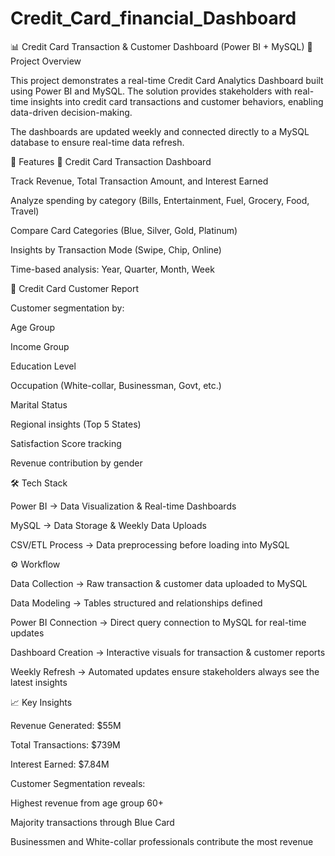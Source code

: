 # Credit_Card_financial_Dashboard
📊 Credit Card Transaction & Customer Dashboard (Power BI + MySQL)
📌 Project Overview

This project demonstrates a real-time Credit Card Analytics Dashboard built using Power BI and MySQL. The solution provides stakeholders with real-time insights into credit card transactions and customer behaviors, enabling data-driven decision-making.

The dashboards are updated weekly and connected directly to a MySQL database to ensure real-time data refresh.

🚀 Features
🔹 Credit Card Transaction Dashboard

Track Revenue, Total Transaction Amount, and Interest Earned

Analyze spending by category (Bills, Entertainment, Fuel, Grocery, Food, Travel)

Compare Card Categories (Blue, Silver, Gold, Platinum)

Insights by Transaction Mode (Swipe, Chip, Online)

Time-based analysis: Year, Quarter, Month, Week

🔹 Credit Card Customer Report

Customer segmentation by:

Age Group

Income Group

Education Level

Occupation (White-collar, Businessman, Govt, etc.)

Marital Status

Regional insights (Top 5 States)

Satisfaction Score tracking

Revenue contribution by gender

🛠️ Tech Stack

Power BI → Data Visualization & Real-time Dashboards

MySQL → Data Storage & Weekly Data Uploads

CSV/ETL Process → Data preprocessing before loading into MySQL

⚙️ Workflow

Data Collection → Raw transaction & customer data uploaded to MySQL

Data Modeling → Tables structured and relationships defined

Power BI Connection → Direct query connection to MySQL for real-time updates

Dashboard Creation → Interactive visuals for transaction & customer reports

Weekly Refresh → Automated updates ensure stakeholders always see the latest insights

📈 Key Insights

Revenue Generated: $55M

Total Transactions: $739M

Interest Earned: $7.84M

Customer Segmentation reveals:

Highest revenue from age group 60+

Majority transactions through Blue Card

Businessmen and White-collar professionals contribute the most revenue
